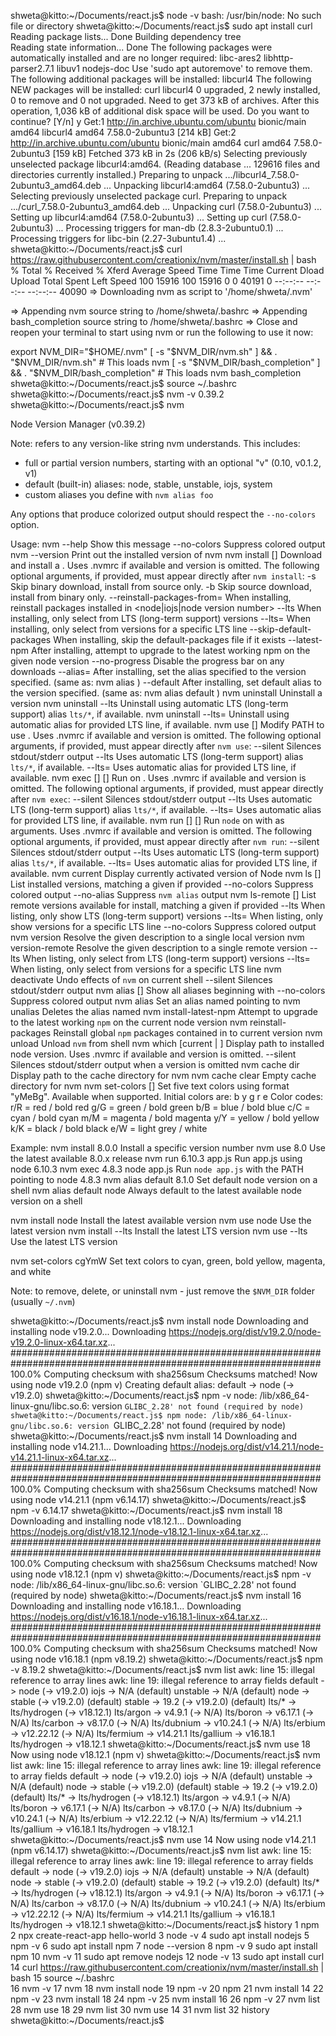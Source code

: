 shweta@kitto:~/Documents/react.js$ node -v
bash: /usr/bin/node: No such file or directory
shweta@kitto:~/Documents/react.js$ sudo apt install curl 
Reading package lists... Done
Building dependency tree       
Reading state information... Done
The following packages were automatically installed and are no longer required:
  libc-ares2 libhttp-parser2.7.1 libuv1 nodejs-doc
Use 'sudo apt autoremove' to remove them.
The following additional packages will be installed:
  libcurl4
The following NEW packages will be installed:
  curl libcurl4
0 upgraded, 2 newly installed, 0 to remove and 0 not upgraded.
Need to get 373 kB of archives.
After this operation, 1,036 kB of additional disk space will be used.
Do you want to continue? [Y/n] y
Get:1 http://in.archive.ubuntu.com/ubuntu bionic/main amd64 libcurl4 amd64 7.58.0-2ubuntu3 [214 kB]
Get:2 http://in.archive.ubuntu.com/ubuntu bionic/main amd64 curl amd64 7.58.0-2ubuntu3 [159 kB]
Fetched 373 kB in 2s (206 kB/s)
Selecting previously unselected package libcurl4:amd64.
(Reading database ... 129616 files and directories currently installed.)
Preparing to unpack .../libcurl4_7.58.0-2ubuntu3_amd64.deb ...
Unpacking libcurl4:amd64 (7.58.0-2ubuntu3) ...
Selecting previously unselected package curl.
Preparing to unpack .../curl_7.58.0-2ubuntu3_amd64.deb ...
Unpacking curl (7.58.0-2ubuntu3) ...
Setting up libcurl4:amd64 (7.58.0-2ubuntu3) ...
Setting up curl (7.58.0-2ubuntu3) ...
Processing triggers for man-db (2.8.3-2ubuntu0.1) ...
Processing triggers for libc-bin (2.27-3ubuntu1.4) ...
shweta@kitto:~/Documents/react.js$ curl https://raw.githubusercontent.com/creationix/nvm/master/install.sh | bash 
  % Total    % Received % Xferd  Average Speed   Time    Time     Time  Current
                                 Dload  Upload   Total   Spent    Left  Speed
100 15916  100 15916    0     0  40191      0 --:--:-- --:--:-- --:--:-- 40090
=> Downloading nvm as script to '/home/shweta/.nvm'

=> Appending nvm source string to /home/shweta/.bashrc
=> Appending bash_completion source string to /home/shweta/.bashrc
=> Close and reopen your terminal to start using nvm or run the following to use it now:

export NVM_DIR="$HOME/.nvm"
[ -s "$NVM_DIR/nvm.sh" ] && \. "$NVM_DIR/nvm.sh"  # This loads nvm
[ -s "$NVM_DIR/bash_completion" ] && \. "$NVM_DIR/bash_completion"  # This loads nvm bash_completion
shweta@kitto:~/Documents/react.js$ source ~/.bashrc   
shweta@kitto:~/Documents/react.js$ nvm -v
0.39.2
shweta@kitto:~/Documents/react.js$ nvm

Node Version Manager (v0.39.2)

Note: <version> refers to any version-like string nvm understands. This includes:
  - full or partial version numbers, starting with an optional "v" (0.10, v0.1.2, v1)
  - default (built-in) aliases: node, stable, unstable, iojs, system
  - custom aliases you define with `nvm alias foo`

 Any options that produce colorized output should respect the `--no-colors` option.

Usage:
  nvm --help                                  Show this message
    --no-colors                               Suppress colored output
  nvm --version                               Print out the installed version of nvm
  nvm install [<version>]                     Download and install a <version>. Uses .nvmrc if available and version is omitted.
   The following optional arguments, if provided, must appear directly after `nvm install`:
    -s                                        Skip binary download, install from source only.
    -b                                        Skip source download, install from binary only.
    --reinstall-packages-from=<version>       When installing, reinstall packages installed in <node|iojs|node version number>
    --lts                                     When installing, only select from LTS (long-term support) versions
    --lts=<LTS name>                          When installing, only select from versions for a specific LTS line
    --skip-default-packages                   When installing, skip the default-packages file if it exists
    --latest-npm                              After installing, attempt to upgrade to the latest working npm on the given node version
    --no-progress                             Disable the progress bar on any downloads
    --alias=<name>                            After installing, set the alias specified to the version specified. (same as: nvm alias <name> <version>)
    --default                                 After installing, set default alias to the version specified. (same as: nvm alias default <version>)
  nvm uninstall <version>                     Uninstall a version
  nvm uninstall --lts                         Uninstall using automatic LTS (long-term support) alias `lts/*`, if available.
  nvm uninstall --lts=<LTS name>              Uninstall using automatic alias for provided LTS line, if available.
  nvm use [<version>]                         Modify PATH to use <version>. Uses .nvmrc if available and version is omitted.
   The following optional arguments, if provided, must appear directly after `nvm use`:
    --silent                                  Silences stdout/stderr output
    --lts                                     Uses automatic LTS (long-term support) alias `lts/*`, if available.
    --lts=<LTS name>                          Uses automatic alias for provided LTS line, if available.
  nvm exec [<version>] [<command>]            Run <command> on <version>. Uses .nvmrc if available and version is omitted.
   The following optional arguments, if provided, must appear directly after `nvm exec`:
    --silent                                  Silences stdout/stderr output
    --lts                                     Uses automatic LTS (long-term support) alias `lts/*`, if available.
    --lts=<LTS name>                          Uses automatic alias for provided LTS line, if available.
  nvm run [<version>] [<args>]                Run `node` on <version> with <args> as arguments. Uses .nvmrc if available and version is omitted.
   The following optional arguments, if provided, must appear directly after `nvm run`:
    --silent                                  Silences stdout/stderr output
    --lts                                     Uses automatic LTS (long-term support) alias `lts/*`, if available.
    --lts=<LTS name>                          Uses automatic alias for provided LTS line, if available.
  nvm current                                 Display currently activated version of Node
  nvm ls [<version>]                          List installed versions, matching a given <version> if provided
    --no-colors                               Suppress colored output
    --no-alias                                Suppress `nvm alias` output
  nvm ls-remote [<version>]                   List remote versions available for install, matching a given <version> if provided
    --lts                                     When listing, only show LTS (long-term support) versions
    --lts=<LTS name>                          When listing, only show versions for a specific LTS line
    --no-colors                               Suppress colored output
  nvm version <version>                       Resolve the given description to a single local version
  nvm version-remote <version>                Resolve the given description to a single remote version
    --lts                                     When listing, only select from LTS (long-term support) versions
    --lts=<LTS name>                          When listing, only select from versions for a specific LTS line
  nvm deactivate                              Undo effects of `nvm` on current shell
    --silent                                  Silences stdout/stderr output
  nvm alias [<pattern>]                       Show all aliases beginning with <pattern>
    --no-colors                               Suppress colored output
  nvm alias <name> <version>                  Set an alias named <name> pointing to <version>
  nvm unalias <name>                          Deletes the alias named <name>
  nvm install-latest-npm                      Attempt to upgrade to the latest working `npm` on the current node version
  nvm reinstall-packages <version>            Reinstall global `npm` packages contained in <version> to current version
  nvm unload                                  Unload `nvm` from shell
  nvm which [current | <version>]             Display path to installed node version. Uses .nvmrc if available and version is omitted.
    --silent                                  Silences stdout/stderr output when a version is omitted
  nvm cache dir                               Display path to the cache directory for nvm
  nvm cache clear                             Empty cache directory for nvm
  nvm set-colors [<color codes>]              Set five text colors using format "yMeBg". Available when supported.
                                               Initial colors are:
                                                   b  y  g  r  e
                                               Color codes:
                                                 r/R = red / bold red
                                                 g/G = green / bold green
                                                 b/B = blue / bold blue
                                                 c/C = cyan / bold cyan
                                                 m/M = magenta / bold magenta
                                                 y/Y = yellow / bold yellow
                                                 k/K = black / bold black
                                                 e/W = light grey / white

Example:
  nvm install 8.0.0                     Install a specific version number
  nvm use 8.0                           Use the latest available 8.0.x release
  nvm run 6.10.3 app.js                 Run app.js using node 6.10.3
  nvm exec 4.8.3 node app.js            Run `node app.js` with the PATH pointing to node 4.8.3
  nvm alias default 8.1.0               Set default node version on a shell
  nvm alias default node                Always default to the latest available node version on a shell

  nvm install node                      Install the latest available version
  nvm use node                          Use the latest version
  nvm install --lts                     Install the latest LTS version
  nvm use --lts                         Use the latest LTS version

  nvm set-colors cgYmW                  Set text colors to cyan, green, bold yellow, magenta, and white

Note:
  to remove, delete, or uninstall nvm - just remove the `$NVM_DIR` folder (usually `~/.nvm`)

shweta@kitto:~/Documents/react.js$ nvm install node 
Downloading and installing node v19.2.0...
Downloading https://nodejs.org/dist/v19.2.0/node-v19.2.0-linux-x64.tar.xz...
################################################################################################################ 100.0%
Computing checksum with sha256sum
Checksums matched!
Now using node v19.2.0 (npm v)
Creating default alias: default -> node (-> v19.2.0)
shweta@kitto:~/Documents/react.js$ npm -v
node: /lib/x86_64-linux-gnu/libc.so.6: version `GLIBC_2.28' not found (required by node)
shweta@kitto:~/Documents/react.js$ npm
node: /lib/x86_64-linux-gnu/libc.so.6: version `GLIBC_2.28' not found (required by node)
shweta@kitto:~/Documents/react.js$ nvm install 14
Downloading and installing node v14.21.1...
Downloading https://nodejs.org/dist/v14.21.1/node-v14.21.1-linux-x64.tar.xz...
################################################################################################################ 100.0%
Computing checksum with sha256sum
Checksums matched!
Now using node v14.21.1 (npm v6.14.17)
shweta@kitto:~/Documents/react.js$ npm -v
6.14.17
shweta@kitto:~/Documents/react.js$ nvm install 18
Downloading and installing node v18.12.1...
Downloading https://nodejs.org/dist/v18.12.1/node-v18.12.1-linux-x64.tar.xz...
################################################################################################################ 100.0%
Computing checksum with sha256sum
Checksums matched!
Now using node v18.12.1 (npm v)
shweta@kitto:~/Documents/react.js$ npm -v
node: /lib/x86_64-linux-gnu/libc.so.6: version `GLIBC_2.28' not found (required by node)
shweta@kitto:~/Documents/react.js$ nvm install 16
Downloading and installing node v16.18.1...
Downloading https://nodejs.org/dist/v16.18.1/node-v16.18.1-linux-x64.tar.xz...
################################################################################################################ 100.0%
Computing checksum with sha256sum
Checksums matched!
Now using node v16.18.1 (npm v8.19.2)
shweta@kitto:~/Documents/react.js$ npm -v
8.19.2
shweta@kitto:~/Documents/react.js$ nvm list
awk: line 15: illegal reference to array lines
awk: line 19: illegal reference to array fields
default -> node (-> v19.2.0)
iojs -> N/A (default)
unstable -> N/A (default)
node -> stable (-> v19.2.0) (default)
stable -> 19.2 (-> v19.2.0) (default)
lts/* -> lts/hydrogen (-> v18.12.1)
lts/argon -> v4.9.1 (-> N/A)
lts/boron -> v6.17.1 (-> N/A)
lts/carbon -> v8.17.0 (-> N/A)
lts/dubnium -> v10.24.1 (-> N/A)
lts/erbium -> v12.22.12 (-> N/A)
lts/fermium -> v14.21.1
lts/gallium -> v16.18.1
lts/hydrogen -> v18.12.1
shweta@kitto:~/Documents/react.js$ nvm use 18
Now using node v18.12.1 (npm v)
shweta@kitto:~/Documents/react.js$ nvm list
awk: line 15: illegal reference to array lines
awk: line 19: illegal reference to array fields
default -> node (-> v19.2.0)
iojs -> N/A (default)
unstable -> N/A (default)
node -> stable (-> v19.2.0) (default)
stable -> 19.2 (-> v19.2.0) (default)
lts/* -> lts/hydrogen (-> v18.12.1)
lts/argon -> v4.9.1 (-> N/A)
lts/boron -> v6.17.1 (-> N/A)
lts/carbon -> v8.17.0 (-> N/A)
lts/dubnium -> v10.24.1 (-> N/A)
lts/erbium -> v12.22.12 (-> N/A)
lts/fermium -> v14.21.1
lts/gallium -> v16.18.1
lts/hydrogen -> v18.12.1
shweta@kitto:~/Documents/react.js$ nvm use 14
Now using node v14.21.1 (npm v6.14.17)
shweta@kitto:~/Documents/react.js$ nvm list
awk: line 15: illegal reference to array lines
awk: line 19: illegal reference to array fields
default -> node (-> v19.2.0)
iojs -> N/A (default)
unstable -> N/A (default)
node -> stable (-> v19.2.0) (default)
stable -> 19.2 (-> v19.2.0) (default)
lts/* -> lts/hydrogen (-> v18.12.1)
lts/argon -> v4.9.1 (-> N/A)
lts/boron -> v6.17.1 (-> N/A)
lts/carbon -> v8.17.0 (-> N/A)
lts/dubnium -> v10.24.1 (-> N/A)
lts/erbium -> v12.22.12 (-> N/A)
lts/fermium -> v14.21.1
lts/gallium -> v16.18.1
lts/hydrogen -> v18.12.1
shweta@kitto:~/Documents/react.js$ history
    1  npm
    2  npx create-react-app hello-world
    3  node -v
    4  sudo apt install nodejs
    5  npm -v
    6  sudo apt install npm
    7  node --version
    8  npm -v
    9  sudo apt install npm
   10  nvm -v
   11  sudo apt remove nodejs
   12  node -v
   13  sudo apt install curl 
   14  curl https://raw.githubusercontent.com/creationix/nvm/master/install.sh | bash 
   15  source ~/.bashrc   
   16  nvm -v
   17  nvm
   18  nvm install node 
   19  npm -v
   20  npm
   21  nvm install 14
   22  npm -v
   23  nvm install 18
   24  npm -v
   25  nvm install 16
   26  npm -v
   27  nvm list
   28  nvm use 18
   29  nvm list
   30  nvm use 14
   31  nvm list
   32  history
shweta@kitto:~/Documents/react.js$ 